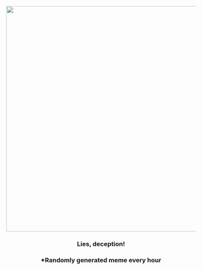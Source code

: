 <p align="center">
        <img src="https://i.redd.it/nvxypnonhd791.gif" width="600" height="600">
        </p>
        <h3 align="center">Lies, deception!</h3>
        <h3 align="center">*Randomly generated meme every hour</h3>
    